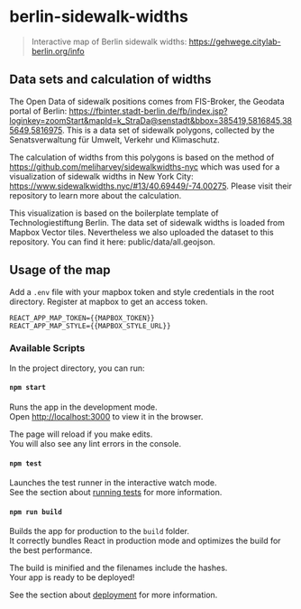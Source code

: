 # berlin-sidewalk-widths

> Interactive map of Berlin sidewalk widths: https://gehwege.citylab-berlin.org/info

## Data sets and calculation of widths

The Open Data of sidewalk positions comes from FIS-Broker, the Geodata portal of Berlin:
https://fbinter.stadt-berlin.de/fb/index.jsp?loginkey=zoomStart&mapId=k_StraDa@senstadt&bbox=385419,5816845,385649,5816975. This is a data set of sidewalk polygons, collected by the Senatsverwaltung für Umwelt, Verkehr und Klimaschutz. 

The calculation of widths from this polygons is based on the method of https://github.com/meliharvey/sidewalkwidths-nyc which was used for a visualization of sidewalk widths in New York City: https://www.sidewalkwidths.nyc/#13/40.69449/-74.00275. Please visit their repository to learn more about the calculation.

This visualization is based on the boilerplate template of Technologiestiftung Berlin. The data set of sidewalk widths is loaded from Mapbox Vector tiles. Nevertheless we also uploaded the dataset to this repository. You can find it here: public/data/all.geojson.

## Usage of the map

Add a ```.env``` file with your mapbox token and style credentials in the root directory. Register at mapbox to get an access token.

```
REACT_APP_MAP_TOKEN={{MAPBOX_TOKEN}}
REACT_APP_MAP_STYLE={{MAPBOX_STYLE_URL}}
```

### Available Scripts

In the project directory, you can run:

#### `npm start`

Runs the app in the development mode.<br />
Open [http://localhost:3000](http://localhost:3000) to view it in the browser.

The page will reload if you make edits.<br />
You will also see any lint errors in the console.

#### `npm test`

Launches the test runner in the interactive watch mode.<br />
See the section about [running tests](https://facebook.github.io/create-react-app/docs/running-tests) for more information.

#### `npm run build`

Builds the app for production to the `build` folder.<br />
It correctly bundles React in production mode and optimizes the build for the best performance.

The build is minified and the filenames include the hashes.<br />
Your app is ready to be deployed!

See the section about [deployment](https://facebook.github.io/create-react-app/docs/deployment) for more information.



